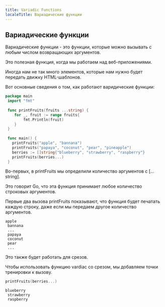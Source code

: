 ```yaml
---
title: Variadic Functions
localeTitle: Вариадические функции
---
```

## Вариадические функции

Вариадические функции - это функции, которые можно вызывать с любым числом возвращающих аргументов.

Это полезная функция, когда мы работаем над веб-приложениями.

Иногда нам не так много элементов, которые нам нужно будет передать движку HTML-шаблонов.

Вот основные сведения о том, как работают варидические функции:

```go
package main 
 import "fmt" 
 
 func printFruits(fruits ...string) { 
    for _, fruit := range fruits{ 
        fmt.Println(fruit) 
    } 
 } 
 
 func main() { 
   printFruits("apple", "bannana") 
   printFruits("papaya", "coconut", "pear", "pineapple") 
   berries := []string{"blueberry", "strawberry", "raspberry"} 
   printFruits(berries...) 
 } 
```

Во-первых, в printFruits мы определили количество аргументов с \[... string\].

Это говорит Go, что эта функция принимает любое количество строковых аргументов.

Первые два вызова printFruits показывают, что функция будет печатать каждую строку, даже если мы передаем другое количество аргументов.

```text
apple 
 bannana 
 ... 
 papaya 
 coconut 
 pear 
 ... 
```

Это также будет работать для срезов.

Чтобы использовать функцию vardiac со срезом, мы добавляем точки тренировки к вызову.

```go
printFruits(berries...) 
```

```text
blueberry 
 strawberry 
 raspberry 

```